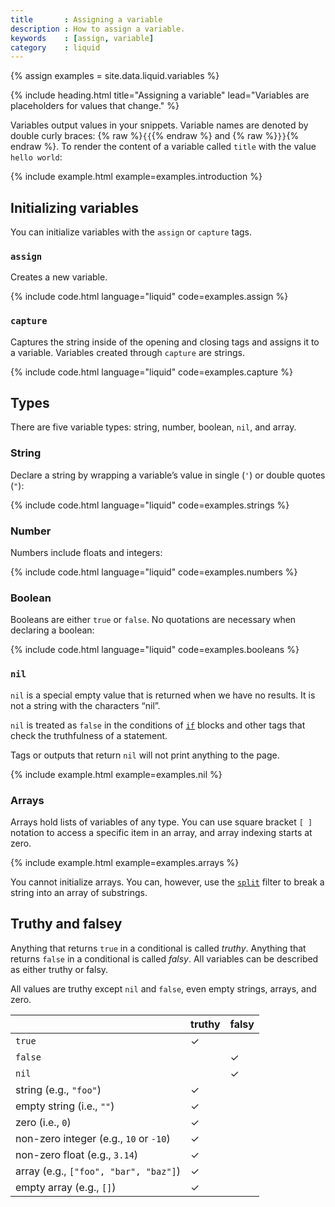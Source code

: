 ```yaml
---
title       : Assigning a variable
description : How to assign a variable.
keywords    : [assign, variable]
category    : liquid
---
```

{% assign examples = site.data.liquid.variables %}

{% include heading.html title="Assigning a variable" lead="Variables are placeholders for values that change." %}

Variables output values in your snippets. Variable names are denoted by double curly braces: {% raw %}`{{`{% endraw %} and {% raw %}`}}`{% endraw %}. To render the content of a variable called `title` with the value `hello world`:

{% include example.html example=examples.introduction %}

## Initializing variables

You can initialize variables with the `assign` or `capture` tags.

### `assign`

Creates a new variable.

{% include code.html language="liquid" code=examples.assign %}

### `capture`

Captures the string inside of the opening and closing tags and assigns it to a variable. Variables created through `capture` are strings.

{% include code.html language="liquid" code=examples.capture %}

## Types

There are five variable types: string, number, boolean, `nil`, and array.

### String

Declare a string by wrapping a variable’s value in single (`'`) or double quotes (`"`):

{% include code.html language="liquid" code=examples.strings %}

### Number

Numbers include floats and integers:

{% include code.html language="liquid" code=examples.numbers %}

### Boolean

Booleans are either `true` or `false`. No quotations are necessary when declaring a boolean:

{% include code.html language="liquid" code=examples.booleans %}

### `nil`

`nil` is a special empty value that is returned when we have no results. It is not a string with the characters “nil”.

`nil` is treated as `false` in the conditions of [`if`](controls#if) blocks and other tags that check the truthfulness of a statement.

Tags or outputs that return `nil` will not print anything to the page.

{% include example.html example=examples.nil %}

### Arrays

Arrays hold lists of variables of any type. You can use square bracket `[ ]` notation to access a specific item in an array, and array indexing starts at zero.

{% include example.html example=examples.arrays %}

You cannot initialize arrays. You can, however, use the [`split`](filters) filter to break a string into an array of substrings.

## Truthy and falsey

Anything that returns `true` in a conditional is called _truthy_. Anything that returns `false` in a conditional is called _falsy_. All variables can be described as either truthy or falsy.

All values are truthy except `nil` and `false`, even empty strings, arrays, and zero.

<table class="table" cellspacing="0" cellpadding="0" border="0">
  <thead>
    <th>&nbsp;</th>
    <th>truthy</th>
    <th>falsy</th>
  </thead>
  <tbody>
    <tr>
      <td><code>true</code></td>
      <td class="text-success">&check;</td>
      <td>&nbsp;</td>
    </tr>
    <tr>
      <td><code>false</code></td>
      <td>&nbsp;</td>
      <td class="text-success">&check;</td>
    </tr>
    <tr>
      <td><code>nil</code></td>
      <td>&nbsp;</td>
      <td class="text-success">&check;</td>
    </tr>
    <tr>
      <td>string (e.g., <code>"foo"</code>)</td>
      <td class="text-success">&check;</td>
      <td>&nbsp;</td>
    </tr>
    <tr>
      <td>empty string (i.e., <code>""</code>)</td>
      <td class="text-success">&check;</td>
      <td>&nbsp;</td>
    </tr>
    <tr>
      <td>zero (i.e., <code>0</code>)</td>
      <td class="text-success">&check;</td>
      <td>&nbsp;</td>
    </tr>
    <tr>
      <td>non-zero integer (e.g., <code>10</code> or <code>-10</code>)</td>
      <td class="text-success">&check;</td>
      <td>&nbsp;</td>
    </tr>
    <tr>
      <td>non-zero float (e.g., <code>3.14</code>)</td>
      <td class="text-success">&check;</td>
      <td>&nbsp;</td>
    </tr>
    <tr>
      <td>array (e.g., <code>["foo", "bar", "baz"]</code>)</td>
      <td class="text-success">&check;</td>
      <td>&nbsp;</td>
    </tr>
    <tr>
      <td>empty array (e.g., <code>[]</code>)</td>
      <td class="text-success">&check;</td>
      <td>&nbsp;</td>
    </tr>
  </tbody>
</table>
